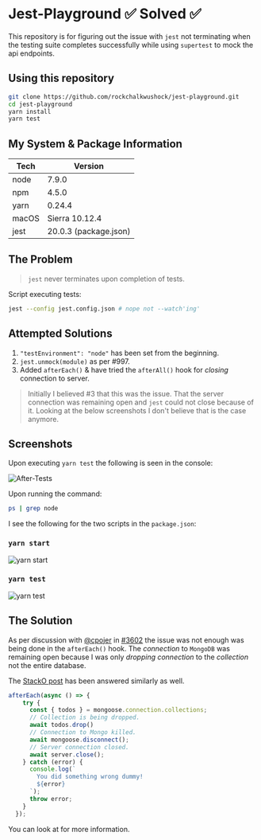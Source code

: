 # Jest-Playground :white_check_mark: **Solved** :white_check_mark:

This repository is for figuring out the issue with `jest` not terminating when the testing suite completes successfully while using `supertest` to mock the api endpoints.

## Using this repository

```sh
git clone https://github.com/rockchalkwushock/jest-playground.git
cd jest-playground
yarn install
yarn test
```

## My System & Package Information

| Tech | Version               |
|------|-----------------------|
| node | 7.9.0                 |
| npm  | 4.5.0                 |
| yarn | 0.24.4                |
| macOS| Sierra 10.12.4        |
| jest | 20.0.3 (package.json) |

## The Problem

> `jest` never terminates upon completion of tests.

Script executing tests:

```sh
jest --config jest.config.json # nope not --watch'ing'
```

## Attempted Solutions

1. `"testEnvironment": "node"` has been set from the beginning.
2. `jest.unmock(module)` as per #997.
3. Added `afterEach()` & have tried the `afterAll()` hook for _closing_ connection to server.

> Initially I believed #3 that this was the issue. That the server connection was remaining open
> and `jest` could not close because of it. Looking at the below screenshots I don't believe that
> is the case anymore.

## Screenshots

Upon executing `yarn test` the following is seen in the console:

![After-Tests](https://github.com/rockchalkwushock/jest-playground/blob/master/imgs/console-after-tests.png)

Upon running the command:

```sh
ps | grep node
```

I see the following for the two scripts in the `package.json`:

### `yarn start`

![yarn start](https://github.com/rockchalkwushock/jest-playground/blob/master/imgs/process-yarn-start.png)

### `yarn test`

![yarn test](https://github.com/rockchalkwushock/jest-playground/blob/master/imgs/process-yarn-test.png)

## The Solution

As per discussion with [@cpojer](https://github.com/cpojer) in [#3602](https://github.com/facebook/jest/issues/3602) the issue was not enough was being done in the `afterEach()` hook. The _connection_ to `MongoDB` was remaining open because I was only _dropping connection_ to the _collection_ not the entire database.

The [StackO post](http://stackoverflow.com/questions/44036189/jest-not-terminating-after-tests-complete-successfully) has been answered similarly as well.

```js
afterEach(async () => {
    try {
      const { todos } = mongoose.connection.collections;
      // Collection is being dropped.
      await todos.drop()
      // Connection to Mongo killed.
      await mongoose.disconnect();
      // Server connection closed.
      await server.close();
    } catch (error) {
      console.log(`
        You did something wrong dummy!
        ${error}
      `);
      throw error;
    }
  });
```


You can look at  for more information.
